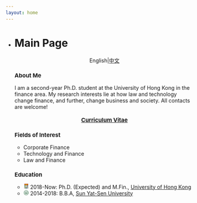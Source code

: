 ```yaml
---
layout: home
---
```


<ul class="posts">
    <li class="posts-labelgroup2">
      <h1 id="posts-label2">Main Page</h1>
    </li>
    <div style="text-align: center" class="post">English|<a href='./index_zh.html'>中文</a></div>
    <h3 class="post-title" style="font-size: 15px">About Me</h3>
    	<div class="post">I am a second-year Ph.D. student at the University of Hong Kong in the finance area. My research interests lie at how law and technology change finance, and further, change business and society. All contacts are welcome!</div>
    	<div align="center">
            <br>
    		<strong><a class="icon-pdf" href="./assets/CV_Wenzhi_Ding.pdf" style="font-size: 15px" target="_blank">Curriculum Vitae</a></strong>
    	</div>
    <h3 class="post-title" style="font-size: 15px">Fields of Interest</h3>
    	<ul class="my-list">
    		<li>Corporate Finance</li>
    		<li>Technology and Finance</li>
    		<li>Law and Finance</li>
    	</ul>
    <h3 class="post-title" style="font-size: 15px">Education</h3>
    	<ul class="my-list">
    		<li class="post"><img src="./assets/img/hku.png" width="14"> 2018-Now: Ph.D. (Expected) and M.Fin., <a href="https://www.fbe.hku.hk/people/wenzhi-ding/">University of Hong Kong</a></li>
    		<li class="post"><img src="./assets/img/sysu.png" width="14"> 2014-2018: B.B.A, <a href="http://bus.sysu.edu.cn/en">Sun Yat-Sen University</a></li>
    	</ul>


